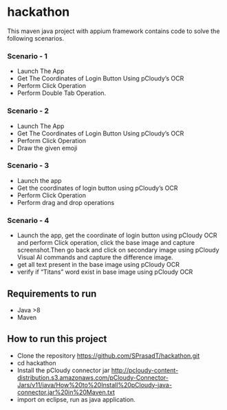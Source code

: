 # hackathon

This maven java project with appium framework contains code to solve the following scenarios.

### Scenario - 1
* Launch The App
* Get The Coordinates of Login Button Using pCloudy’s OCR 
* Perform Click Operation 
* Perform Double Tab Operation. 

### Scenario - 2
* Launch The App
* Get The Coordinates of Login Button Using pCloudy’s OCR 
* Perform Click Operation 
* Draw the given emoji

###  Scenario - 3
* Launch the app
* Get the coordinates of login button using pCloudy’s OCR 
* Perform Click Operation 
* Perform drag and drop operations 

### Scenario - 4
* Launch the app, get the coordinate of login button using pCloudy OCR and perform Click operation, click the base image and capture screenshot.Then go back and click on secondary image using pCloudy Visual AI commands and capture the difference image.
* get all text present in the base image using pCloudy OCR 
* verify if “Titans” word exist in base image using pCloudy OCR

## Requirements to run

- Java >8
- Maven

## How to run this project

- Clone the repository https://github.com/SPrasadT/hackathon.git
- cd hackathon
- Install the pCloudy connector jar http://pcloudy-content-distribution.s3.amazonaws.com/pCloudy-Connector-Jars/v11/java/How%20to%20Install%20pCloudy-java-connector.jar%20in%20Maven.txt
- import on eclipse, run as java application.